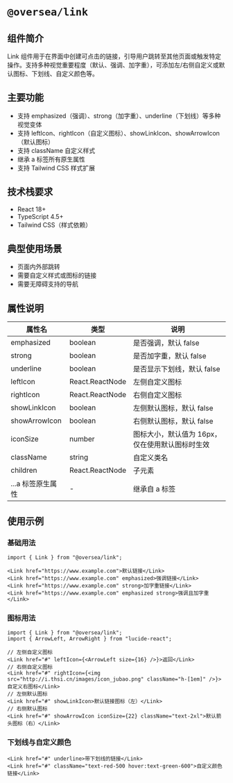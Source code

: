 # `@oversea/link`

## 组件简介

Link 组件用于在界面中创建可点击的链接，引导用户跳转至其他页面或触发特定操作。支持多种视觉重要程度（默认、强调、加字重），可添加左/右侧自定义或默认图标、下划线、自定义颜色等。

## 主要功能

- 支持 emphasized（强调）、strong（加字重）、underline（下划线）等多种视觉变体
- 支持 leftIcon、rightIcon（自定义图标）、showLinkIcon、showArrowIcon（默认图标）
- 支持 className 自定义样式
- 继承 a 标签所有原生属性
- 支持 Tailwind CSS 样式扩展

## 技术栈要求

- React 18+
- TypeScript 4.5+
- Tailwind CSS（样式依赖）

## 典型使用场景

- 页面内外部跳转
- 需要自定义样式或图标的链接
- 需要无障碍支持的导航

## 属性说明

| 属性名            | 类型            | 说明                                            |
| ----------------- | --------------- | ----------------------------------------------- |
| emphasized        | boolean         | 是否强调，默认 false                            |
| strong            | boolean         | 是否加字重，默认 false                          |
| underline         | boolean         | 是否显示下划线，默认 false                      |
| leftIcon          | React.ReactNode | 左侧自定义图标                                  |
| rightIcon         | React.ReactNode | 右侧自定义图标                                  |
| showLinkIcon      | boolean         | 左侧默认图标，默认 false                        |
| showArrowIcon     | boolean         | 右侧默认图标，默认 false                        |
| iconSize          | number          | 图标大小，默认值为 16px，仅在使用默认图标时生效 |
| className         | string          | 自定义类名                                      |
| children          | React.ReactNode | 子元素                                          |
| ...a 标签原生属性 | -               | 继承自 a 标签                                   |

## 使用示例

### 基础用法

```tsx
import { Link } from "@oversea/link";

<Link href="https://www.example.com">默认链接</Link>
<Link href="https://www.example.com" emphasized>强调链接</Link>
<Link href="https://www.example.com" strong>加字重链接</Link>
<Link href="https://www.example.com" emphasized strong>强调且加字重</Link>
```

### 图标用法

```tsx
import { Link } from "@oversea/link";
import { ArrowLeft, ArrowRight } from "lucide-react";

// 左侧自定义图标
<Link href="#" leftIcon={<ArrowLeft size={16} />}>返回</Link>
// 右侧自定义图标
<Link href="#" rightIcon={<img src="http://i.thsi.cn/images/icon_jubao.png" className="h-[1em]" />}>自定义右图标</Link>
// 左侧默认图标
<Link href="#" showLinkIcon>默认链接图标（左）</Link>
// 右侧默认图标
<Link href="#" showArrowIcon iconSize={22} className="text-2xl">默认箭头图标（右）</Link>
```

### 下划线与自定义颜色

```tsx
<Link href="#" underline>带下划线的链接</Link>
<Link href="#" className="text-red-500 hover:text-green-600">自定义颜色链接</Link>
```
